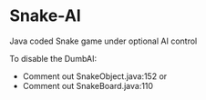 # Snake-AI
Java coded Snake game under optional AI control

To disable the DumbAI:
 - Comment out SnakeObject.java:152 or
 - Comment out SnakeBoard.java:110
